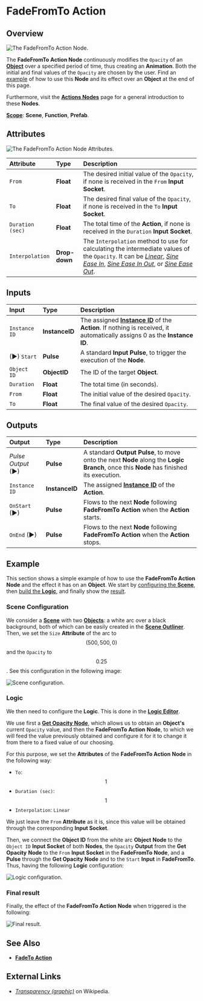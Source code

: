 # FadeFromTo Action

## Overview

![The FadeFromTo Action Node.](../../.gitbook/assets/fadefromtoactionupdatedimage.png)

The **FadeFromTo Action Node** continuously modifies the `Opacity` of an [**Object**](../../objects-and-types/scene-objects/README.md) over a specified period of time, thus creating an **Animation**. Both the initial and final values of the `Opacity` are chosen by the user. Find an [example](#example) of how to use this **Node** and its effect over an **Object** at the end of this page.

Furthermore, visit the [**Actions Nodes**](README.md) page for a general introduction to these **Nodes**.

[**Scope**](../overview.md#scopes): **Scene**, **Function**, **Prefab**.

## Attributes

![The FadeFromTo Action Node Attributes.](../../.gitbook/assets/fadefromtoactionattributes.png)

| Attribute | Type | Description |
| :--- | :--- | :--- |
| `From` | **Float** | The desired initial value of the `Opacity`, if none is received in the `From` **Input Socket**. |
| `To` | **Float** | The desired final value of the `Opacity`, if none is received in the `To` **Input Socket**. |
| `Duration (sec)` | **Float** | The total time of the **Action**, if none is received in the `Duration` **Input Socket**. |
| `Interpolation` | **Drop-down** | The `Interpolation` method to use for calculating the intermediate values of the `Opacity`. It can be [*Linear*](https://en.wikipedia.org/wiki/Linear_interpolation), [*Sine Ease In*](https://easings.net/#easeInSine), [*Sine Ease In Out*](https://easings.net/#easeInOutSine), or [*Sine Ease Out*](https://easings.net/#easeOutSine). |

## Inputs

| Input | Type | Description |
| :--- | :--- | :--- |
| `Instance ID` | **InstanceID** | The assigned [**Instance ID**](README.md#instance-id) of the **Action**. If nothing is received, it automatically assigns 0 as the **Instance ID**. |
| \(►\) `Start` | **Pulse** | A standard **Input Pulse**, to trigger the execution of the **Node**. |
| `Object ID` | **ObjectID** | The ID of the target **Object**. |
| `Duration` | **Float** | The total time \(in seconds\). |
| `From` | **Float** | The initial value of the desired `Opacity`. |
| `To` | **Float** | The final value of the desired `Opacity`. |

## Outputs

| Output | Type | Description |
| :--- | :--- | :--- |
| _Pulse Output_ \(►\) | **Pulse** | A standard **Output Pulse**, to move onto the next **Node** along the **Logic Branch**, once this **Node** has finished its execution. |
| `Instance ID` | **InstanceID** | The assigned [**Instance ID**](README.md#instance-id) of the **Action**. |
| `OnStart` \(►\) | **Pulse** | Flows to the next **Node** following **FadeFromTo Action** when the **Action** starts. |
| `OnEnd` \(►\) | **Pulse** | Flows to the next **Node** following **FadeFromTo Action** when the **Action** stops. |

## Example

This section shows a simple example of how to use the **FadeFromTo Action** **Node** and the effect it has on an **Object**. We start by [configuring the **Scene**](#scene-configuration), then [build the **Logic**](#logic), and finally show the [result](#final-result).

### Scene Configuration

We consider a [**Scene**](../../objects-and-types/project-objects/scene.md) with two [**Objects**](../../objects-and-types/scene-objects/README.md): a white arc over a black background, both of which can be easily created in the [**Scene Outliner**](../../modules/scene-outliner.md). Then, we set the `Size` **Attribute** of the arc to $$(500, 500, 0)$$ and the `Opacity` to $$0.25$$. See this configuration in the following image:

![Scene configuration.](../../.gitbook/assets/examplesactions/ExampleFadeFromTo_1.png)

### Logic

We then need to configure the **Logic**. This is done in the [**Logic Editor**](../../modules/logic-editor.md).

We use first a [**Get Opacity** **Node**](../incari/object/get-opacity.md), which allows us to obtain an **Object's** current `Opacity` value, and then the **FadeFromTo Action** **Node**, to which we will feed the value previously obtained and configure it for it to change it from there to a fixed value of our choosing.

For this purpose, we set the **Attributes** of the **FadeFromTo Action** **Node** in the following way:

* `To`: $$1$$ 
* `Duration (sec)`: $$1$$ 
* `Interpolation`: `Linear`

We just leave the `From` **Attribute** as it is, since this value will be obtained through the corresponding **Input Socket**.

Then, we connect the **Object ID** from the white arc **Object** **Node** to the `Object ID` **Input Socket** of both **Nodes**, the `Opacity` **Output** from the **Get Opacity** **Node** to the `From` **Input Socket** in the **FadeFromTo** **Node**, and a **Pulse** through the **Get Opacity** **Node** and to the `Start` **Input** in **FadeFromTo**. Thus, having the following **Logic** configuration: 

![Logic configuration.](../../.gitbook/assets/examplesactions/ExampleFadeFromTo_2.png)

### Final result

Finally, the effect of the **FadeFromTo Action** **Node** when triggered is the following:

![Final result.](../../.gitbook/assets/examplesactions/ExampleFadeFromTo_3.gif)



## See Also

* [**FadeTo Action**](fadetoaction.md)

## External Links

* [_Transparency \(graphic\)_](https://en.wikipedia.org/wiki/Transparency_%28graphic%29) on Wikipedia.

